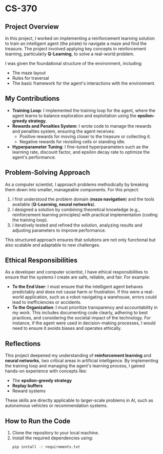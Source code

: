 # CS-370

## Project Overview

In this project, I worked on implementing a reinforcement learning solution to train an intelligent agent (the pirate) to navigate a maze and find the treasure. The project involved applying key concepts in reinforcement learning, particularly **Q-Learning**, to solve a real-world problem. 

I was given the foundational structure of the environment, including:
- The maze layout
- Rules for traversal
- The basic framework for the agent's interactions with the environment.

## My Contributions

- **Training Loop**: I implemented the training loop for the agent, where the agent learns to balance exploration and exploitation using the **epsilon-greedy strategy**.
- **Rewards and Penalties System**: I wrote code to manage the rewards and penalties system, ensuring the agent receives:
  - Positive rewards for moving closer to the treasure or collecting it.
  - Negative rewards for revisiting cells or standing idle.
- **Hyperparameter Tuning**: I fine-tuned hyperparameters such as the learning rate, discount factor, and epsilon decay rate to optimize the agent's performance.

## Problem-Solving Approach

As a computer scientist, I approach problems methodically by breaking them down into smaller, manageable components. For this project:
1. I first understood the problem domain (**maze navigation**) and the tools available (**Q-Learning, neural networks**).
2. I designed a solution by combining theoretical knowledge (e.g., reinforcement learning principles) with practical implementation (coding the training loop).
3. I iteratively tested and refined the solution, analyzing results and adjusting parameters to improve performance.

This structured approach ensures that solutions are not only functional but also scalable and adaptable to new challenges.

## Ethical Responsibilities

As a developer and computer scientist, I have ethical responsibilities to ensure that the systems I create are safe, reliable, and fair. For example:

- **To the End User**: I must ensure that the intelligent agent behaves predictably and does not cause harm or frustration. If this were a real-world application, such as a robot navigating a warehouse, errors could lead to inefficiencies or accidents.
- **To the Organization**: I must prioritize transparency and accountability in my work. This includes documenting code clearly, adhering to best practices, and considering the societal impact of the technology. For instance, if the agent were used in decision-making processes, I would need to ensure it avoids biases and operates ethically.

## Reflections

This project deepened my understanding of **reinforcement learning** and **neural networks**, two critical areas in artificial intelligence. By implementing the training loop and managing the agent's learning process, I gained hands-on experience with concepts like:
- The **epsilon-greedy strategy**
- **Replay buffers**
- Reward systems

These skills are directly applicable to larger-scale problems in AI, such as autonomous vehicles or recommendation systems.

## How to Run the Code

1. Clone the repository to your local machine.
2. Install the required dependencies using:
   ```bash
   pip install -r requirements.txt
